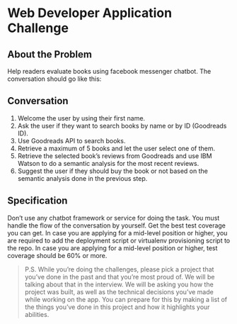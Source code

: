 # Web Developer Application Challenge

## About the Problem

Help readers evaluate books using facebook messenger chatbot. The conversation should go like this:

## Conversation

1. Welcome the user by using their first name.
2. Ask the user if they want to search books by name or by ID (Goodreads ID).
3. Use Goodreads API to search books.
4. Retrieve a maximum of 5 books and let the user select one of them.
5. Retrieve the selected book’s reviews from Goodreads and use IBM Watson to do a semantic analysis for the most recent reviews.
6. Suggest the user if they should buy the book or not based on the semantic analysis done in the previous step.  

## Specification

Don’t use any chatbot framework or service for doing the task.
You must handle the flow of the conversation by yourself.
Get the best test coverage you can get.
In case you are applying for a mid-level position or higher, you are required to add the deployment script or virtualenv provisioning script to the repo.
In case you are applying for a mid-level position or higher, test coverage should be 60% or more.

> P.S. While you’re doing the challenges, please pick a project that you’ve done in the past and that you’re most proud of. We will be talking about that in the interview. We will be asking you how the project was built, as well as the technical decisions you’ve made while working on the app. You can prepare for this by making a list of the things you’ve done in this project and how it highlights your abilities.
